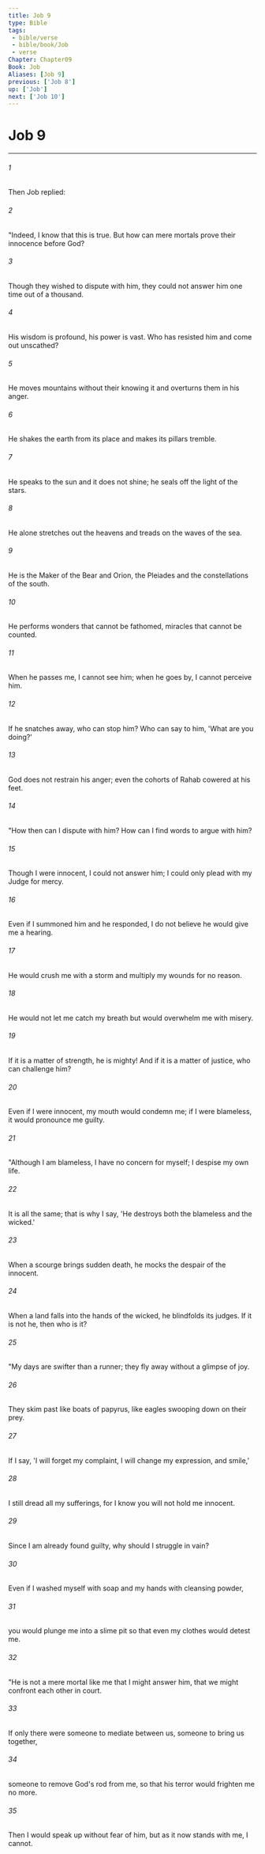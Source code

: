 ```yaml
---
title: Job 9
type: Bible
tags:
 - bible/verse
 - bible/book/Job
 - verse
Chapter: Chapter09
Book: Job
Aliases: [Job 9]
previous: ['Job 8']
up: ['Job']
next: ['Job 10']
---
```

# Job 9

***


###### 1 
Then Job replied: 

###### 2 
"Indeed, I know that this is true. But how can mere mortals prove their innocence before God? 

###### 3 
Though they wished to dispute with him, they could not answer him one time out of a thousand. 

###### 4 
His wisdom is profound, his power is vast. Who has resisted him and come out unscathed? 

###### 5 
He moves mountains without their knowing it and overturns them in his anger. 

###### 6 
He shakes the earth from its place and makes its pillars tremble. 

###### 7 
He speaks to the sun and it does not shine; he seals off the light of the stars. 

###### 8 
He alone stretches out the heavens and treads on the waves of the sea. 

###### 9 
He is the Maker of the Bear and Orion, the Pleiades and the constellations of the south. 

###### 10 
He performs wonders that cannot be fathomed, miracles that cannot be counted. 

###### 11 
When he passes me, I cannot see him; when he goes by, I cannot perceive him. 

###### 12 
If he snatches away, who can stop him? Who can say to him, 'What are you doing?' 

###### 13 
God does not restrain his anger; even the cohorts of Rahab cowered at his feet. 

###### 14 
"How then can I dispute with him? How can I find words to argue with him? 

###### 15 
Though I were innocent, I could not answer him; I could only plead with my Judge for mercy. 

###### 16 
Even if I summoned him and he responded, I do not believe he would give me a hearing. 

###### 17 
He would crush me with a storm and multiply my wounds for no reason. 

###### 18 
He would not let me catch my breath but would overwhelm me with misery. 

###### 19 
If it is a matter of strength, he is mighty! And if it is a matter of justice, who can challenge him? 

###### 20 
Even if I were innocent, my mouth would condemn me; if I were blameless, it would pronounce me guilty. 

###### 21 
"Although I am blameless, I have no concern for myself; I despise my own life. 

###### 22 
It is all the same; that is why I say, 'He destroys both the blameless and the wicked.' 

###### 23 
When a scourge brings sudden death, he mocks the despair of the innocent. 

###### 24 
When a land falls into the hands of the wicked, he blindfolds its judges. If it is not he, then who is it? 

###### 25 
"My days are swifter than a runner; they fly away without a glimpse of joy. 

###### 26 
They skim past like boats of papyrus, like eagles swooping down on their prey. 

###### 27 
If I say, 'I will forget my complaint, I will change my expression, and smile,' 

###### 28 
I still dread all my sufferings, for I know you will not hold me innocent. 

###### 29 
Since I am already found guilty, why should I struggle in vain? 

###### 30 
Even if I washed myself with soap and my hands with cleansing powder, 

###### 31 
you would plunge me into a slime pit so that even my clothes would detest me. 

###### 32 
"He is not a mere mortal like me that I might answer him, that we might confront each other in court. 

###### 33 
If only there were someone to mediate between us, someone to bring us together, 

###### 34 
someone to remove God's rod from me, so that his terror would frighten me no more. 

###### 35 
Then I would speak up without fear of him, but as it now stands with me, I cannot. 
